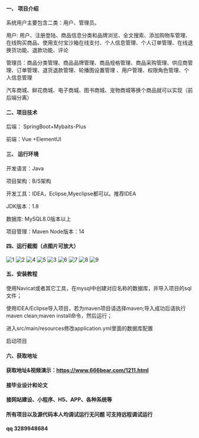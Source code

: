 #### 一、 项目介绍
系统用户主要包含二类：用户、管理员。

用户:  用户、注册登陆、商品信息分类和品牌浏览、全文搜索、添加购物车管理、在线购买商品、使用支付宝沙箱在线支付、个人信息管理、个人订单管理、在线退换货功能、退款功能、评论

管理员：商品分类管理、商品品牌管理、商品规格管理、商品采购管理、供应商管理、订单管理、退货退款管理、轮播图设置管理
、用户管理、权限角色管理、个人信息管理

汽车商城、鲜花商城、电子商城、图书商城、宠物商城等换个商品就可以实现（前后端分离）



#### 二、项目技术
后端： SpringBoot+Mybaits-Plus

前端：Vue +ElementUI 

#### 三、 运行环境
开发语言：Java

项目架构：B/S架构

开发工具：IDEA，Eclipse,Myeclipse都可以。推荐IDEA

JDK版本：1.8

数据库: MySQL8.0版本以上

项目管理：Maven
Node版本：14
#### 四、运行截图（点图片可放大）
![1](https://github.com/666bears/agriculturals/assets/143094776/aaac560c-fc24-47a5-a420-91e3f15896f3)
![2](https://github.com/666bears/agriculturals/assets/143094776/a9a0f965-600f-418b-ac6d-bfafebd978b9)
![4](https://github.com/666bears/agriculturals/assets/143094776/02b866ac-7068-45c4-a0f6-f7237a84c95d)
![5](https://github.com/666bears/agriculturals/assets/143094776/ae327506-8ae0-4708-b97c-a75f55bde0c0)
![3](https://github.com/666bears/agriculturals/assets/143094776/bfe4dfeb-5303-4be1-b6be-a82f6994c869)
![6](https://github.com/666bears/agriculturals/assets/143094776/e61858dc-2ab3-4d79-b048-69a9ba27581f)
![7](https://github.com/666bears/agriculturals/assets/143094776/306e95f0-9860-41cf-b614-286044ab3022)
![8](https://github.com/666bears/agriculturals/assets/143094776/f7c6d7ed-9615-41fc-a86e-e66eecdb612b)
![9](https://github.com/666bears/agriculturals/assets/143094776/ff932690-c616-468d-97e2-082c4321aee0)


#### 五、安装教程
使用Navicat或者其它工具，在mysql中创建对应名称的数据库，并导入项目的sql文件；

使用IDEA/Eclipse导入项目，若为maven项目请选择maven;导入成功后请执行maven clean;maven install命令，然后运行；

进入src/main/resources修改application.yml里面的数据库配置

启动项目
#### 六、获取地址
#### 获取地址&视频演示：https://www.666bear.com/1211.html
#### 接毕业设计和论文
#### 接网站建设、小程序、H5、APP、各种系统等
#### 所有项目以及源代码本人均调试运行无问题 可支持远程调试运行
#### qq 3289948684
